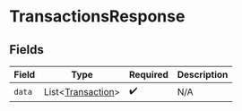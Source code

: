 # TransactionsResponse


## Fields

| Field                                                    | Type                                                     | Required                                                 | Description                                              |
| -------------------------------------------------------- | -------------------------------------------------------- | -------------------------------------------------------- | -------------------------------------------------------- |
| `data`                                                   | List\<[Transaction](../../models/shared/Transaction.md)> | :heavy_check_mark:                                       | N/A                                                      |